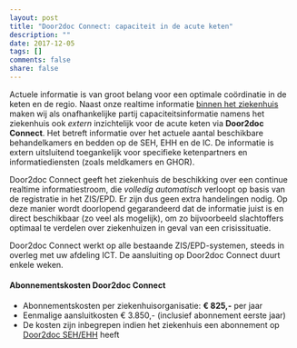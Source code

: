 ```yaml
---
layout: post
title: "Door2doc Connect: capaciteit in de acute keten"
description: ""
date: 2017-12-05
tags: []
comments: false
share: false
---
```


Actuele informatie is van groot belang voor een optimale coördinatie in de keten en de regio. Naast onze realtime informatie [binnen het ziekenhuis](http://docs.door2doc.com/2017-12-07/prijsindicatie/) maken wij als onafhankelijke partij capaciteitsinformatie namens het ziekenhuis ook _extern_ inzichtelijk voor de acute keten via **Door2doc Connect**. Het betreft informatie over het actuele aantal beschikbare behandelkamers en bedden op de SEH, EHH en de IC. De informatie is extern uitsluitend toegankelijk voor specifieke ketenpartners en informatiediensten (zoals meldkamers en GHOR).

Door2doc Connect geeft het ziekenhuis de beschikking over een continue realtime informatiestroom, die _volledig automatisch_ verloopt op basis van de registratie in het ZIS/EPD. Er zijn dus geen extra handelingen nodig. Op deze manier wordt doorlopend gegarandeerd dat de informatie juist is en direct beschikbaar (zo veel als mogelijk), om zo bijvoorbeeld slachtoffers optimaal te verdelen over ziekenhuizen in geval van een crisissituatie.

Door2doc Connect werkt op alle bestaande ZIS/EPD-systemen, steeds in overleg met uw afdeling ICT. De aansluiting op Door2doc Connect duurt enkele weken.

#### Abonnementskosten Door2doc Connect
* Abonnementskosten per ziekenhuisorganisatie: **€ 825,-** per jaar
* Eenmalige aansluitkosten € 3.850,- (inclusief abonnement eerste jaar)
* De kosten zijn inbegrepen indien het ziekenhuis een abonnement op [Door2doc SEH/EHH](http://docs.door2doc.com/2017-12-07/prijsindicatie) heeft
